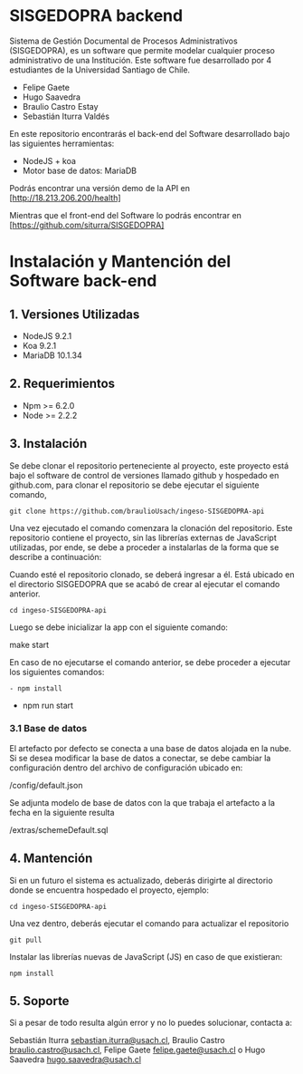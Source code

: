 # SISGEDOPRA backend

Sistema de Gestión Documental de Procesos Administrativos (SISGEDOPRA), es un software que permite modelar cualquier
proceso administrativo de una Institución. Este software fue desarrollado por 4 estudiantes de la Universidad Santiago de Chile.

  * Felipe Gaete
  * Hugo Saavedra
  * Braulio Castro Estay
  * Sebastián Iturra Valdés

En este repositorio encontrarás el back-end del Software desarrollado bajo las siguientes herramientas:

  * NodeJS + koa
  * Motor base de datos: MariaDB

Podrás encontrar una versión demo de la API en [http://18.213.206.200/health]

Mientras que el front-end del Software lo podrás encontrar en [https://github.com/siturra/SISGEDOPRA]


# Instalación y Mantención del Software back-end

## 1. Versiones Utilizadas

* NodeJS 9.2.1
* Koa 9.2.1
* MariaDB 10.1.34

## 2. Requerimientos

* Npm >= 6.2.0
* Node >= 2.2.2

## 3. Instalación

Se debe clonar el repositorio perteneciente al proyecto, este proyecto está bajo el software de control de versiones llamado github y hospedado en github.com, para clonar el repositorio se debe ejecutar el siguiente comando,

	git clone https://github.com/braulioUsach/ingeso-SISGEDOPRA-api

Una vez ejecutado el comando comenzara la clonación del repositorio. Este repositorio contiene el proyecto, sin las librerías externas de JavaScript utilizadas, por ende, se debe a proceder a instalarlas de la forma que se describe a continuación:

Cuando esté el repositorio clonado, se deberá ingresar a él. Está ubicado en el directorio SISGEDOPRA que se acabó de crear al ejecutar el comando anterior.

	cd ingeso-SISGEDOPRA-api

Luego se debe inicializar la app con el siguiente comando:

  make start

En caso de no ejecutarse el comando anterior, se debe proceder a ejecutar los siguientes comandos:

	- npm install
  - npm run start

### 3.1 Base de datos

  El artefacto por defecto se conecta a una base de datos alojada en la nube. Si se desea modificar la base de datos a conectar, se debe cambiar la configuración dentro del archivo de configuración ubicado en:

  /config/default.json

  Se adjunta modelo de base de datos con la que trabaja el artefacto a la fecha en la siguiente resulta

  /extras/schemeDefault.sql

## 4. Mantención

Si en un futuro el sistema es actualizado, deberás dirigirte al directorio donde se encuentra hospedado el proyecto, ejemplo:

	cd ingeso-SISGEDOPRA-api

Una vez dentro, deberás ejecutar el comando para actualizar el repositorio

	git pull

Instalar las librerías nuevas de JavaScript (JS) en caso de que existieran:

	npm install

## 5. Soporte

Si a pesar de todo resulta algún error y no lo puedes solucionar, contacta a:

Sebastián Iturra <sebastian.iturra@usach.cl>, Braulio Castro <braulio.castro@usach.cl>, Felipe Gaete <felipe.gaete@usach.cl> o Hugo Saavedra <hugo.saavedra@usach.cl>
